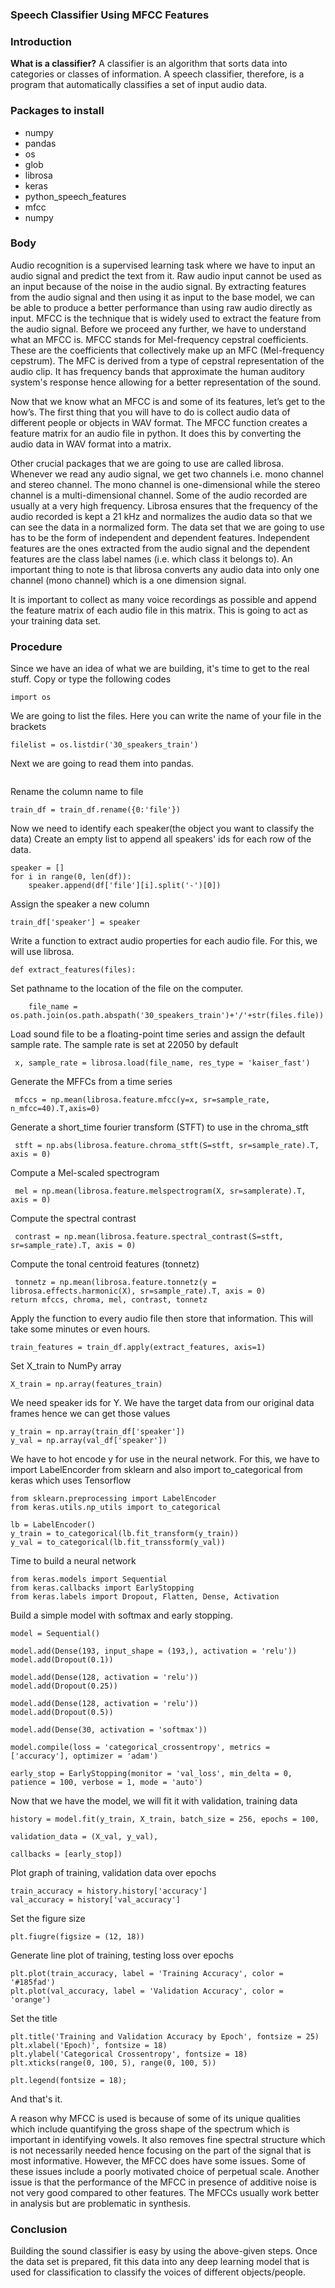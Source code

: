 ### Speech Classifier Using MFCC Features

### Introduction

**What is a classifier?**
A classifier is an algorithm that sorts data into categories or classes of information.
A speech classifier, therefore, is a program that automatically classifies a set of input audio data.

### Packages to install
* numpy
* pandas
* os
* glob
* librosa
* keras
* python_speech_features
* mfcc
* numpy

### Body

Audio recognition is a supervised learning task where we have to input an audio signal and predict the text from it.
Raw audio input cannot be used as an input because of the noise in the audio signal.
By extracting features from the audio signal and then using it as input to the base model, we can be able to produce a better performance than using raw audio directly as input.
MFCC is the technique that is widely used to extract the feature from the audio signal.
Before we proceed any further, we have to understand what an MFCC is.
MFCC stands for Mel-frequency cepstral coefficients. These are the coefficients that collectively make up an MFC (Mel-frequency cepstrum).
The MFC is derived from a type of cepstral representation of the audio clip. It has frequency bands that approximate the human auditory system's response hence allowing for a better representation of the sound.

Now that we know what an MFCC is and some of its features, let’s get to the how’s.
The first thing that you will have to do is collect audio data of different people or objects in WAV format.
The MFCC function creates a feature matrix for an audio file in python.
It does this by converting the audio data in WAV format into a matrix.

Other crucial packages that we are going to use are called librosa. Whenever we read any audio signal, we get two channels i.e. mono channel and stereo channel. The mono channel is one-dimensional while the stereo channel is a multi-dimensional channel.
Some of the audio recorded are usually at a very high frequency. Librosa ensures that the frequency of the audio recorded is kept a 21 kHz and normalizes the audio data so that we can see the data in a normalized form.
The data set that we are going to use has to be the form of independent and dependent features. Independent features are the ones extracted from the audio signal and the dependent features are the class label names (i.e. which class it belongs to).
An important thing to note is that librosa converts any audio data into only one channel (mono channel) which is a one dimension signal.

It is important to collect as many voice recordings as possible and append the feature matrix of each audio file in this matrix. This is going to act as your training data set.


### Procedure
Since we have an idea of what we are building, it's time to get to the real stuff. Copy or type the following codes

```
import os
```

We are going to list the files. Here you can write the name of your file in the brackets
```
filelist = os.listdir('30_speakers_train')
```
Next we are going to read them into pandas.
```train_df = pd.DataFrame(filelist) 
```
Rename the column name to file
```
train_df = train_df.rename({0:'file'})
```
Now we need to identify each speaker(the object you want to classify the data)
Create an empty list to append all speakers' ids for each row of the data.
```
speaker = []
for i in range(0, len(df)):
    speaker.append(df['file'][i].split('-')[0])
```
Assign the speaker a new column
```
train_df['speaker'] = speaker
```
Write a function to extract audio properties for each audio file. For this, we will use librosa.
```
def extract_features(files):  
```
Set pathname to the location of the file on the computer.
```
    file_name = os.path.join(os.path.abspath('30_speakers_train')+'/'+str(files.file))
```
Load sound file to be a floating-point time series and assign the default sample rate. The sample rate is set at 22050 by default
```   
 x, sample_rate = librosa.load(file_name, res_type = 'kaiser_fast')
```
Generate the MFFCs from a time series
```   
 mfccs = np.mean(librosa.feature.mfcc(y=x, sr=sample_rate, n_mfcc=40).T,axis=0)
```
Generate a short_time fourier transform (STFT) to use in the chroma_stft
```   
 stft = np.abs(librosa.feature.chroma_stft(S=stft, sr=sample_rate).T, axis = 0)
```
Compute a Mel-scaled spectrogram
```   
 mel = np.mean(librosa.feature.melspectrogram(X, sr=samplerate).T, axis = 0)
```
Compute the spectral contrast
```   
 contrast = np.mean(librosa.feature.spectral_contrast(S=stft, sr=sample_rate).T, axis = 0)
```
Compute the tonal centroid features (tonnetz)
```   
 tonnetz = np.mean(librosa.feature.tonnetz(y = librosa.effects.harmonic(X), sr=sample_rate).T, axis = 0)
return mfccs, chroma, mel, contrast, tonnetz
```
Apply the function to every audio file then store that information. This will take some minutes or even hours.
```
train_features = train_df.apply(extract_features, axis=1)
```
Set X_train to NumPy array
```
X_train = np.array(features_train)
```
We need speaker ids for Y. We have the target data from our original data frames hence we can get those values
```
y_train = np.array(train_df['speaker'])
y_val = np.array(val_df['speaker'])
```
We have to hot encode y for use in the neural network. For this, we have to import LabelEncorder from sklearn and also import to_categorical from keras which uses Tensorflow
```
from sklearn.preprocessing import LabelEncoder
from keras.utils.np_utils import to_categorical

lb = LabelEncoder()
y_train = to_categorical(lb.fit_transform(y_train))
y_val = to_categorical(lb.fit_transsform(y_val))
```
Time to build a neural network
```
from keras.models import Sequential
from keras.callbacks import EarlyStopping
from keras.labels import Dropout, Flatten, Dense, Activation
```
Build a simple model with softmax and early stopping.
```
model = Sequential()

model.add(Dense(193, input_shape = (193,), activation = 'relu'))
model.add(Dropout(0.1))

model.add(Dense(128, activation = 'relu'))
model.add(Dropout(0.25))

model.add(Dense(128, activation = 'relu'))
model.add(Dropout(0.5))

model.add(Dense(30, activation = 'softmax'))

model.compile(loss = 'categorical_crossentropy', metrics = ['accuracy'], optimizer = 'adam')

early_stop = EarlyStopping(monitor = 'val_loss', min_delta = 0, patience = 100, verbose = 1, mode = 'auto')
```
Now that we have the model, we will fit it with validation, training data
```
history = model.fit(y_train, X_train, batch_size = 256, epochs = 100,

validation_data = (X_val, y_val),

callbacks = [early_stop])
```
Plot graph of training, validation data over epochs
```
train_accuracy = history.history['accuracy']
val_accuracy = history['val_accuracy']
```
Set the figure size
```
plt.fiugre(figsize = (12, 18))
```
Generate line plot of training, testing loss over epochs
```
plt.plot(train_accuracy, label = 'Training Accuracy', color = '#185fad')
plt.plot(val_accuracy, label = 'Validation Accuracy', color = 'orange')
```
Set the title
```
plt.title('Training and Validation Accuracy by Epoch', fontsize = 25)
plt.xlabel('Epoch)', fontsize = 18)
plt.ylabel('Categorical Crossentropy', fontsize = 18)
plt.xticks(range(0, 100, 5), range(0, 100, 5))

plt.legend(fontsize = 18);
```
And that's it.

A reason why MFCC is used is because of some of its unique qualities which include quantifying the gross shape of the spectrum which is important in identifying vowels. It also removes fine spectral structure which is not necessarily needed hence focusing on the part of the signal that is most informative.
However, the MFCC does have some issues. Some of these issues include a poorly motivated choice of perpetual scale.
Another issue is that the performance of the MFCC in presence of additive noise is not very good compared to other features. The MFCCs usually work better in analysis but are problematic in synthesis.

### Conclusion
Building the sound classifier is easy by using the above-given steps. Once the data set is prepared, fit this data into any deep learning model that is used for classification to classify the voices of different objects/people.

